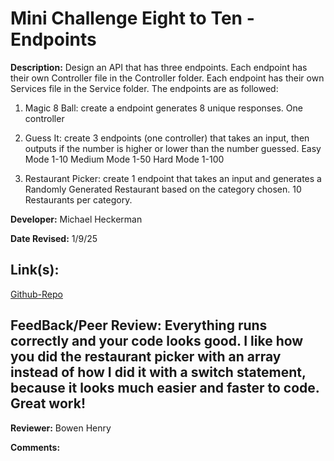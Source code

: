 # Mini Challenge Eight to Ten - Endpoints

**Description:** Design an API that has three endpoints. Each endpoint has their own Controller file in the Controller folder. Each endpoint has their own Services file in the Service folder. The endpoints are as followed:

1. Magic 8 Ball: create a endpoint generates 8 unique responses. One controller


2. Guess It: create 3 endpoints (one controller) that takes an input, then outputs if the number is higher or lower than the number guessed.
Easy Mode 1-10
Medium Mode 1-50
Hard Mode 1-100

3. Restaurant Picker: create 1 endpoint that takes an input and generates a Randomly Generated Restaurant based on the category chosen. 10 Restaurants per category.


**Developer:** Michael Heckerman

**Date Revised:** 1/9/25

## Link(s):

[Github-Repo](https://github.com/mkheck13/MCEightToTenEndpoints)


## FeedBack/Peer Review: Everything runs correctly and your code looks good. I like how you did the restaurant picker with an array instead of how I did it with a switch statement, because it looks much easier and faster to code. Great work!

**Reviewer:** Bowen Henry

**Comments:** 